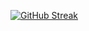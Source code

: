 [![GitHub Streak](https://streak-stats.demolab.com?user=Nonamendev&theme=github-dark-blue&hide_border=true)](https://git.io/streak-stats)
<!---
Nonamendev/Nonamendev is a ✨ special ✨ repository because its `README.md` (this file) appears on your GitHub profile.
You can click the Preview link to take a look at your changes.
--->
